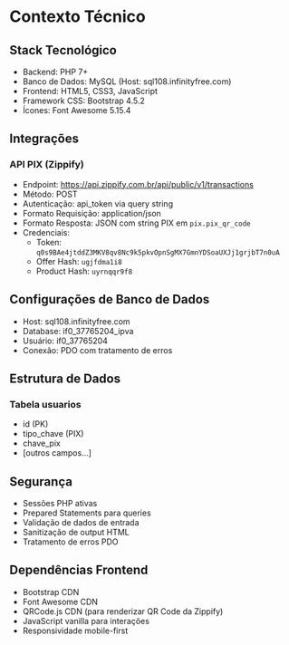 # Contexto Técnico

## Stack Tecnológico
- Backend: PHP 7+
- Banco de Dados: MySQL (Host: sql108.infinityfree.com)
- Frontend: HTML5, CSS3, JavaScript
- Framework CSS: Bootstrap 4.5.2
- Ícones: Font Awesome 5.15.4

## Integrações
### API PIX (Zippify)
- Endpoint: https://api.zippify.com.br/api/public/v1/transactions
- Método: POST
- Autenticação: api_token via query string
- Formato Requisição: application/json
- Formato Resposta: JSON com string PIX em `pix.pix_qr_code`
- Credenciais:
    - Token: `q0s9BAe4jtddZ3MKV8qv8Nc9k5pkvOpnSgMX7GmnYDSoaUXJj1grjbT7n0uA`
    - Offer Hash: `ugjfdma1i8`
    - Product Hash: `uyrnqqr9f8`

## Configurações de Banco de Dados
- Host: sql108.infinityfree.com
- Database: if0_37765204_ipva
- Usuário: if0_37765204
- Conexão: PDO com tratamento de erros

## Estrutura de Dados
### Tabela usuarios
- id (PK)
- tipo_chave (PIX)
- chave_pix
- [outros campos...]

## Segurança
- Sessões PHP ativas
- Prepared Statements para queries
- Validação de dados de entrada
- Sanitização de output HTML
- Tratamento de erros PDO

## Dependências Frontend
- Bootstrap CDN
- Font Awesome CDN
- QRCode.js CDN (para renderizar QR Code da Zippify)
- JavaScript vanilla para interações
- Responsividade mobile-first 